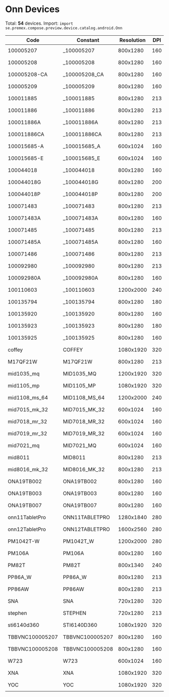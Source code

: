 # Onn Devices

Total: **54** devices. Import: `import se.premex.compose.preview.device.catalog.android.Onn`

| Code | Constant | Resolution | DPI | Compose Spec | Preview Usage |
|------|----------|------------|-----|-------------|---------------|
| 100005207 | _100005207 | 800x1280 | 160 | `spec:width=800px,height=1280px,dpi=160` | `@Preview(device = Onn._100005207)` |
| 100005208 | _100005208 | 800x1280 | 160 | `spec:width=800px,height=1280px,dpi=160` | `@Preview(device = Onn._100005208)` |
| 100005208-CA | _100005208_CA | 800x1280 | 160 | `spec:width=800px,height=1280px,dpi=160` | `@Preview(device = Onn._100005208_CA)` |
| 100005209 | _100005209 | 800x1280 | 160 | `spec:width=800px,height=1280px,dpi=160` | `@Preview(device = Onn._100005209)` |
| 100011885 | _100011885 | 800x1280 | 213 | `spec:width=800px,height=1280px,dpi=213` | `@Preview(device = Onn._100011885)` |
| 100011886 | _100011886 | 800x1280 | 213 | `spec:width=800px,height=1280px,dpi=213` | `@Preview(device = Onn._100011886)` |
| 100011886A | _100011886A | 800x1280 | 213 | `spec:width=800px,height=1280px,dpi=213` | `@Preview(device = Onn._100011886A)` |
| 100011886CA | _100011886CA | 800x1280 | 213 | `spec:width=800px,height=1280px,dpi=213` | `@Preview(device = Onn._100011886CA)` |
| 100015685-A | _100015685_A | 600x1024 | 160 | `spec:width=600px,height=1024px,dpi=160` | `@Preview(device = Onn._100015685_A)` |
| 100015685-E | _100015685_E | 600x1024 | 160 | `spec:width=600px,height=1024px,dpi=160` | `@Preview(device = Onn._100015685_E)` |
| 100044018 | _100044018 | 800x1280 | 160 | `spec:width=800px,height=1280px,dpi=160` | `@Preview(device = Onn._100044018)` |
| 100044018G | _100044018G | 800x1280 | 200 | `spec:width=800px,height=1280px,dpi=200` | `@Preview(device = Onn._100044018G)` |
| 100044018P | _100044018P | 800x1280 | 200 | `spec:width=800px,height=1280px,dpi=200` | `@Preview(device = Onn._100044018P)` |
| 100071483 | _100071483 | 800x1280 | 213 | `spec:width=800px,height=1280px,dpi=213` | `@Preview(device = Onn._100071483)` |
| 100071483A | _100071483A | 800x1280 | 160 | `spec:width=800px,height=1280px,dpi=160` | `@Preview(device = Onn._100071483A)` |
| 100071485 | _100071485 | 800x1280 | 213 | `spec:width=800px,height=1280px,dpi=213` | `@Preview(device = Onn._100071485)` |
| 100071485A | _100071485A | 800x1280 | 160 | `spec:width=800px,height=1280px,dpi=160` | `@Preview(device = Onn._100071485A)` |
| 100071486 | _100071486 | 800x1280 | 213 | `spec:width=800px,height=1280px,dpi=213` | `@Preview(device = Onn._100071486)` |
| 100092980 | _100092980 | 800x1280 | 213 | `spec:width=800px,height=1280px,dpi=213` | `@Preview(device = Onn._100092980)` |
| 100092980A | _100092980A | 800x1280 | 160 | `spec:width=800px,height=1280px,dpi=160` | `@Preview(device = Onn._100092980A)` |
| 100110603 | _100110603 | 1200x2000 | 240 | `spec:width=1200px,height=2000px,dpi=240` | `@Preview(device = Onn._100110603)` |
| 100135794 | _100135794 | 800x1280 | 180 | `spec:width=800px,height=1280px,dpi=180` | `@Preview(device = Onn._100135794)` |
| 100135920 | _100135920 | 800x1280 | 160 | `spec:width=800px,height=1280px,dpi=160` | `@Preview(device = Onn._100135920)` |
| 100135923 | _100135923 | 800x1280 | 180 | `spec:width=800px,height=1280px,dpi=180` | `@Preview(device = Onn._100135923)` |
| 100135925 | _100135925 | 800x1280 | 160 | `spec:width=800px,height=1280px,dpi=160` | `@Preview(device = Onn._100135925)` |
| coffey | COFFEY | 1080x1920 | 320 | `spec:width=1080px,height=1920px,dpi=320` | `@Preview(device = Onn.COFFEY)` |
| M17QF21W | M17QF21W | 800x1280 | 213 | `spec:width=800px,height=1280px,dpi=213` | `@Preview(device = Onn.M17QF21W)` |
| mid1035_mq | MID1035_MQ | 1200x1920 | 320 | `spec:width=1200px,height=1920px,dpi=320` | `@Preview(device = Onn.MID1035_MQ)` |
| mid1105_mp | MID1105_MP | 1080x1920 | 320 | `spec:width=1080px,height=1920px,dpi=320` | `@Preview(device = Onn.MID1105_MP)` |
| mid1108_ms_64 | MID1108_MS_64 | 1200x2000 | 240 | `spec:width=1200px,height=2000px,dpi=240` | `@Preview(device = Onn.MID1108_MS_64)` |
| mid7015_mk_32 | MID7015_MK_32 | 600x1024 | 160 | `spec:width=600px,height=1024px,dpi=160` | `@Preview(device = Onn.MID7015_MK_32)` |
| mid7018_mr_32 | MID7018_MR_32 | 600x1024 | 160 | `spec:width=600px,height=1024px,dpi=160` | `@Preview(device = Onn.MID7018_MR_32)` |
| mid7019_mr_32 | MID7019_MR_32 | 600x1024 | 160 | `spec:width=600px,height=1024px,dpi=160` | `@Preview(device = Onn.MID7019_MR_32)` |
| mid7021_mq | MID7021_MQ | 600x1024 | 160 | `spec:width=600px,height=1024px,dpi=160` | `@Preview(device = Onn.MID7021_MQ)` |
| mid8011 | MID8011 | 800x1280 | 213 | `spec:width=800px,height=1280px,dpi=213` | `@Preview(device = Onn.MID8011)` |
| mid8016_mk_32 | MID8016_MK_32 | 800x1280 | 213 | `spec:width=800px,height=1280px,dpi=213` | `@Preview(device = Onn.MID8016_MK_32)` |
| ONA19TB002 | ONA19TB002 | 800x1280 | 160 | `spec:width=800px,height=1280px,dpi=160` | `@Preview(device = Onn.ONA19TB002)` |
| ONA19TB003 | ONA19TB003 | 800x1280 | 160 | `spec:width=800px,height=1280px,dpi=160` | `@Preview(device = Onn.ONA19TB003)` |
| ONA19TB007 | ONA19TB007 | 800x1280 | 160 | `spec:width=800px,height=1280px,dpi=160` | `@Preview(device = Onn.ONA19TB007)` |
| onn11TabletPro | ONN11TABLETPRO | 1280x1840 | 280 | `spec:width=1280px,height=1840px,dpi=280` | `@Preview(device = Onn.ONN11TABLETPRO)` |
| onn12TabletPro | ONN12TABLETPRO | 1600x2560 | 280 | `spec:width=1600px,height=2560px,dpi=280` | `@Preview(device = Onn.ONN12TABLETPRO)` |
| PM1042T-W | PM1042T_W | 1200x2000 | 280 | `spec:width=1200px,height=2000px,dpi=280` | `@Preview(device = Onn.PM1042T_W)` |
| PM106A | PM106A | 800x1280 | 160 | `spec:width=800px,height=1280px,dpi=160` | `@Preview(device = Onn.PM106A)` |
| PM82T | PM82T | 800x1340 | 240 | `spec:width=800px,height=1340px,dpi=240` | `@Preview(device = Onn.PM82T)` |
| PP86A_W | PP86A_W | 800x1280 | 213 | `spec:width=800px,height=1280px,dpi=213` | `@Preview(device = Onn.PP86A_W)` |
| PP86AW | PP86AW | 800x1280 | 213 | `spec:width=800px,height=1280px,dpi=213` | `@Preview(device = Onn.PP86AW)` |
| SNA | SNA | 720x1280 | 320 | `spec:width=720px,height=1280px,dpi=320` | `@Preview(device = Onn.SNA)` |
| stephen | STEPHEN | 720x1280 | 213 | `spec:width=720px,height=1280px,dpi=213` | `@Preview(device = Onn.STEPHEN)` |
| sti6140d360 | STI6140D360 | 1080x1920 | 320 | `spec:width=1080px,height=1920px,dpi=320` | `@Preview(device = Onn.STI6140D360)` |
| TBBVNC100005207 | TBBVNC100005207 | 800x1280 | 160 | `spec:width=800px,height=1280px,dpi=160` | `@Preview(device = Onn.TBBVNC100005207)` |
| TBBVNC100005208 | TBBVNC100005208 | 800x1280 | 160 | `spec:width=800px,height=1280px,dpi=160` | `@Preview(device = Onn.TBBVNC100005208)` |
| W723 | W723 | 600x1024 | 160 | `spec:width=600px,height=1024px,dpi=160` | `@Preview(device = Onn.W723)` |
| XNA | XNA | 1080x1920 | 320 | `spec:width=1080px,height=1920px,dpi=320` | `@Preview(device = Onn.XNA)` |
| YOC | YOC | 1080x1920 | 320 | `spec:width=1080px,height=1920px,dpi=320` | `@Preview(device = Onn.YOC)` |

<!-- Generated automatically. Do not edit manually. -->
